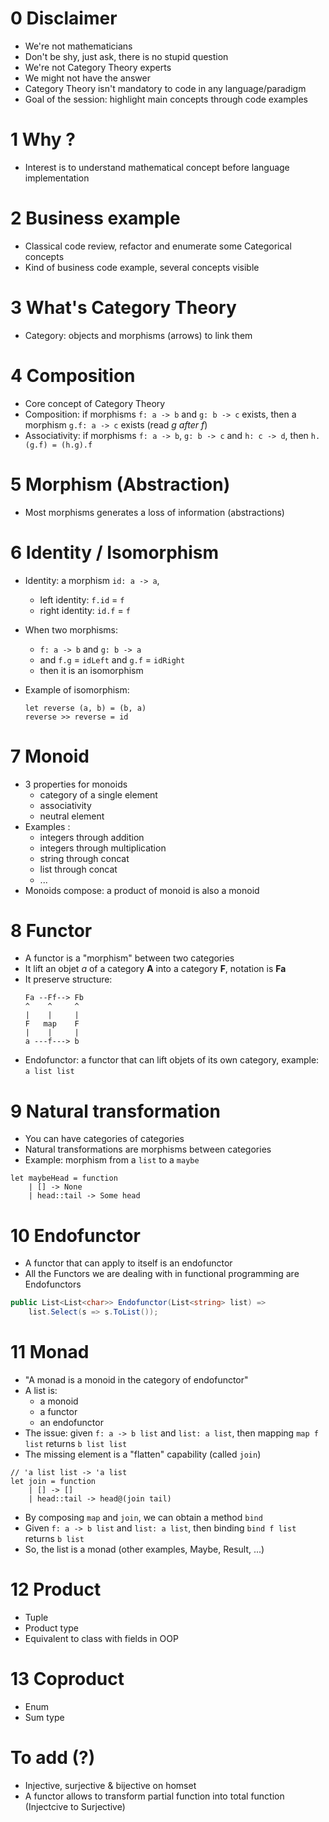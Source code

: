 # 0 Disclaimer 

- We're not mathematicians
- Don't be shy, just ask, there is no stupid question
- We're not Category Theory experts
- We might not have the answer
- Category Theory isn't mandatory to code in any language/paradigm
- Goal of the session: highlight main concepts through code examples

# 1 Why ?

- Interest is to understand mathematical concept before language implementation

# 2 Business example 

- Classical code review, refactor and enumerate some Categorical concepts
- Kind of business code example, several concepts visible

# 3 What's Category Theory 

- Category: objects and morphisms (arrows) to link them

# 4 Composition

- Core concept of Category Theory
- Composition: if morphisms ``f: a -> b`` and ``g: b -> c`` exists, then a morphism ``g.f: a -> c`` exists (read *g after f*)
- Associativity: if morphisms ``f: a -> b``, ``g: b -> c`` and ``h: c -> d``, then ``h.(g.f) = (h.g).f``

# 5 Morphism (Abstraction)

- Most morphisms generates a loss of information (abstractions)

# 6 Identity / Isomorphism

- Identity: a morphism ``id: a -> a``,
  - left identity: ``f.id`` = ``f``
  - right identity: ``id.f`` = ``f``

- When two morphisms:
  - ``f: a -> b`` and ``g: b -> a``
  - and ``f.g`` = ``idLeft`` and ``g.f`` = ``idRight``
  - then it is an isomorphism
- Example of isomorphism:
  ```F#  
  let reverse (a, b) = (b, a)
  reverse >> reverse = id
  ```

# 7 Monoid

- 3 properties for monoids
  - category of a single element
  - associativity
  - neutral element
- Examples :
  - integers through addition
  - integers through multiplication
  - string through concat
  - list through concat
  - ...
- Monoids compose: a product of monoid is also a monoid

# 8 Functor

- A functor is a "morphism" between two categories
- It lift an objet *a* of a category __A__ into a category __F__, notation is __Fa__
- It preserve structure:
  ```
  Fa --Ff--> Fb
  ^    ^     ^
  |    |     | 
  F   map    F
  |    |     |
  a ---f---> b
  ```
- Endofunctor: a functor that can lift objets of its own category, example: ``a list list``

# 9 Natural transformation

- You can have categories of categories 
- Natural transformations are morphisms between categories
- Example: morphism from a ``list`` to a ``maybe``
```F#
let maybeHead = function
    | [] -> None
    | head::tail -> Some head
```

# 10 Endofunctor

- A functor that can apply to itself is an endofunctor
- All the Functors we are dealing with in functional programming are Endofunctors
```C#
public List<List<char>> Endofunctor(List<string> list) =>
    list.Select(s => s.ToList());
```

# 11 Monad

- "A monad is a monoid in the category of endofunctor"
- A list is:
  - a monoid 
  - a functor
  - an endofunctor
- The issue: given ``f: a -> b list`` and ``list: a list``, then mapping ``map f list`` returns ``b list list``
- The missing element is a "flatten" capability (called ``join``)
```F#
// 'a list list -> 'a list
let join = function
    | [] -> []
    | head::tail -> head@(join tail)
```
- By composing ``map`` and ``join``, we can obtain a method ``bind``
- Given ``f: a -> b list`` and ``list: a list``, then binding ``bind f list`` returns ``b list``
- So, the list is a monad (other examples, Maybe, Result, ...)

# 12 Product

- Tuple
- Product type
- Equivalent to class with fields in OOP 

# 13 Coproduct

- Enum
- Sum type

# To add (?)

- Injective, surjective & bijective on homset
- A functor allows to transform partial function into total function (Injectcive to Surjective)